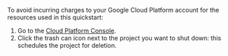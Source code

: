 To avoid incurring charges to your Google Cloud Platform account for the resources used in this quickstart:

1.  Go to the [Cloud Platform Console](https://console.cloud.google.com/project).
2.  Click the trash can icon next to the project you want to shut down: this schedules the project for deletion.
